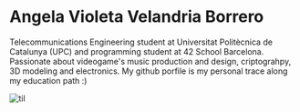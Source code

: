 # Angela Violeta Velandria Borrero

Telecommunications Engineering student at Universitat Politècnica de Catalunya (UPC) and programming student at 42 School Barcelona. Passionate about videogame's music production and design, criptograhpy, 3D modeling and electronics. My github porfile is my personal trace along my education path :)

![til](https://media.tenor.com/xxPgBuwmddQAAAAi/cat.gif)
